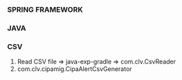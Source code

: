 ### SPRING FRAMEWORK


### JAVA


### CSV
1. Read CSV file => java-exp-gradle => com.clv.CsvReader
2. com.clv.cipamig.CipaAlertCsvGenerator